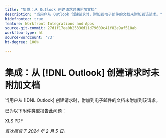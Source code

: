 ```yaml
---
title: "集成：从 Outlook 创建请求时未附加文档"
description: "当用户从 Outlook 创建请求时，附加到电子邮件的文档未附加到该请求。"
hidefromtoc: true
feature: Workfront Integrations and Apps
source-git-commit: 27d1f17ea0b25330d11d79609c41f82e9af518ab
workflow-type: ht
source-wordcount: '73'
ht-degree: 100%

---
```



# 集成：从 [!DNL Outlook] 创建请求时未附加文档

当用户从 [!DNL Outlook] 创建请求时，附加到电子邮件的文档未附加到该请求。

已为以下附件类型报告此问题：

XLS
PDF

_首次报告于 2024 年 2 月 5 日。_
